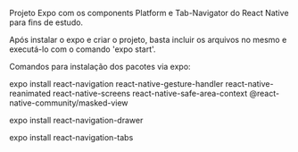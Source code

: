 Projeto Expo com os components Platform e Tab-Navigator do React Native para fins de estudo.

Após instalar o expo e criar o projeto, basta incluir os arquivos no mesmo e executá-lo com o comando 'expo start'.

Comandos para instalação dos pacotes via expo:

expo install react-navigation react-native-gesture-handler react-native-reanimated react-native-screens react-native-safe-area-context @react-native-community/masked-view

expo install react-navigation-drawer

expo install react-navigation-tabs
